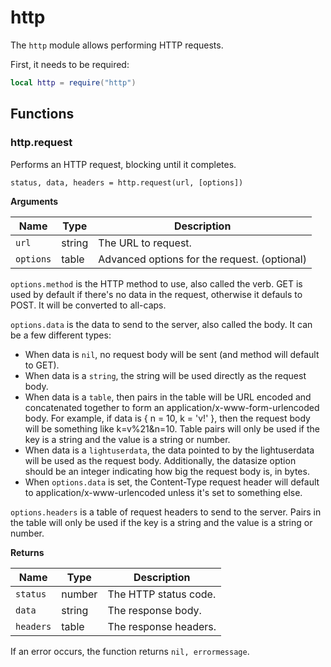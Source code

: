 # http

The `http` module allows performing HTTP requests.

First, it needs to be required:

``` lua
local http = require("http")
```

## Functions

### http.request

Performs an HTTP request, blocking until it completes.

```
status, data, headers = http.request(url, [options])
```

**Arguments**

| Name      | Type   | Description                                  |
| --------- | ------ | -------------------------------------------- |
| `url`     | string | The URL to request.                          |
| `options` | table  | Advanced options for the request. (optional) |

`options.method` is the HTTP method to use, also called the verb.
GET is used by default if there's no data in the request, otherwise it defauls to POST. It will be converted to all-caps.

`options.data` is the data to send to the server, also called the body.
It can be a few different types:

- When data is `nil`, no request body will be sent (and method will default to GET).
- When data is a `string`, the string will be used directly as the request body.
- When data is a `table`, then pairs in the table will be URL encoded and concatenated together to form an application/x-www-form-urlencoded body.
For example, if data is { n = 10, k = 'v!' }, then the request body will be something like k=v%21&n=10.
Table pairs will only be used if the key is a string and the value is a string or number.
- When data is a `lightuserdata`, the data pointed to by the lightuserdata will be used as the request body.
Additionally, the datasize option should be an integer indicating how big the request body is, in bytes.
- When `options.data` is set, the Content-Type request header will default to application/x-www-urlencoded unless it's set to something else.

`options.headers` is a table of request headers to send to the server.
Pairs in the table will only be used if the key is a string and the value is a string or number.

**Returns**

| Name      | Type   | Description           |
| --------- | ------ | --------------------- |
| `status`  | number | The HTTP status code. |
| `data`    | string | The response body.    |
| `headers` | table  | The response headers. |

If an error occurs, the function returns `nil, errormessage`.
